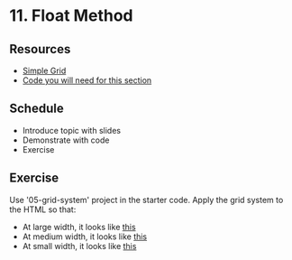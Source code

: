 # 11. Float Method

## Resources
- [Simple Grid](http://www.simplegrid.io/)
- [Code you will need for this section](/assets/exercises/03/code)

## Schedule
- Introduce topic with slides
- Demonstrate with code
- Exercise

## Exercise
Use '05-grid-system' project in the starter code. Apply the grid system to the HTML so that:
- At large width, it looks like [this](/assets/exercises/03/grid/large.png)
- At medium width, it looks like [this](/assets/exercises/03/grid/medium.png)
- At small width, it looks like [this](/assets/exercises/03/grid/small.png)
